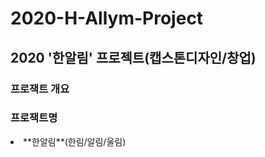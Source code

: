 # 2020-H-Allym-Project
## 2020 '한알림' 프로젝트(캡스톤디자인/창업)
### 프로잭트 개요
### 프로잭트명
<li>**한알림**(한림/알림/울림)</li>
